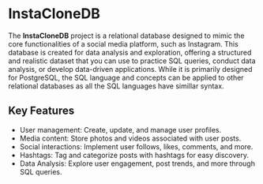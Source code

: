 # InstaCloneDB

The **InstaCloneDB** project is a relational database designed to mimic the core functionalities of a social media platform, such as Instagram. This database is created for data analysis and exploration, offering a structured and realistic dataset that you can use to practice SQL queries, conduct data analysis, or develop data-driven applications.  While it is primarily designed for PostgreSQL, the SQL language and concepts can be applied to other relational databases as all the SQL languages have simillar syntax.


## Key Features

- User management: Create, update, and manage user profiles.
- Media content: Store photos and videos associated with user posts.
- Social interactions: Implement user follows, likes, comments, and more.
- Hashtags: Tag and categorize posts with hashtags for easy discovery.
- Data Analysis: Explore user engagement, post trends, and more through SQL queries.

